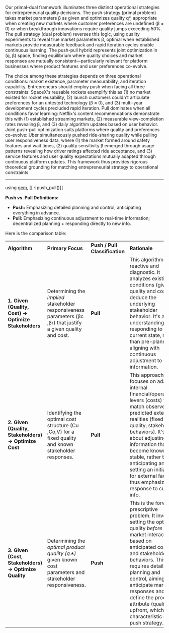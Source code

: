 Our primal-dual framework illuminates three distinct operational strategies for entrepreneurial quality decisions. The push strategy (primal problem) takes market parameters β as given and optimizes quality q*, appropriate when creating new markets where customer preferences are undefined (β ≈ 0) or when breakthrough innovations require quality jumps exceeding 50%. The pull strategy (dual problem) reverses this logic, using quality experiments to reveal true market parameters β, optimal when established markets provide measurable feedback and rapid iteration cycles enable continuous learning. The push-pull hybrid represents joint optimization in (q, β) space, finding equilibrium where quality choices and market responses are mutually consistent—particularly relevant for platform businesses where product features and user preferences co-evolve.

The choice among these strategies depends on three operational conditions: market existence, parameter measurability, and iteration capability. Entrepreneurs should employ push when facing all three constraints: SpaceX's reusable rockets exemplify this as (1) no market existed for rocket reusability, (2) launch customers couldn't articulate preferences for an untested technology (β ≈ 0), and (3) multi-year development cycles precluded rapid iteration. Pull dominates when all conditions favor learning: Netflix's content recommendations demonstrate this with (1) established streaming markets, (2) measurable view-completion rates revealing β, and (3) daily algorithm updates based on user behavior. Joint push-pull optimization suits platforms where quality and preferences co-evolve: Uber simultaneously pushed ride-sharing quality while pulling user responsiveness data, where (1) the market formed around safety features and wait times, (2) quality sensitivity β emerged through usage patterns revealing how driver ratings affected ride acceptance, and (3) service features and user quality expectations mutually adapted through continuous platform updates. This framework thus provides rigorous theoretical grounding for matching entrepreneurial strategy to operational constraints.

----

using [gem](https://gemini.google.com/app/6c8b9bfee764a3fc), 
[[ㅓpush_pull()]]

**Push vs. Pull Definitions:**

- **Push:** Emphasizing detailed planning and control; anticipating everything in advance.
- **Pull:** Emphasizing continuous adjustment to real-time information; decentralized planning + responding directly to new info.

Here is the comparison table:

|   |   |   |   |
|---|---|---|---|
|**Algorithm**|**Primary Focus**|**Push / Pull Classification**|**Rationale**|
|**1. Given (Quality, Cost) → Optimize Stakeholders**|Determining the _implied_ stakeholder responsiveness parameters (βc​,βr​) that justify a given quality and cost.|**Pull**|This algorithm is reactive and diagnostic. It analyzes existing conditions (given quality and costs) to deduce the underlying stakeholder behavior. It's about understanding and responding to the current state, rather than pre-planning, aligning with continuous adjustment to information.|
|**2. Given (Quality, Stakeholders) → Optimize Cost**|Identifying the optimal cost structure (Cu​,Co​,V) for a fixed quality and known stakeholder responses.|**Pull**|This approach focuses on adapting internal financial/operational levers (costs) to match observed or predicted external realities (fixed quality, stakeholder behaviors). It's about adjusting to information that has become known or stable, rather than anticipating and setting an initial plan for external factors, thus emphasizing response to current info.|
|**3. Given (Cost, Stakeholders) → Optimize Quality**|Determining the _optimal product quality (q∗)_ given known cost parameters and stakeholder responsiveness.|**Push**|This is the forward, prescriptive problem. It involves setting the optimal quality _before_ market interaction, based on anticipated costs and stakeholder behaviors. This requires detailed planning and control, aiming to anticipate market responses and define the product attribute (quality) upfront, which is characteristic of a push strategy.|
